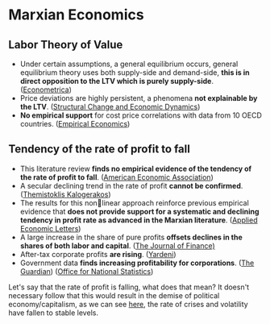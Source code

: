# Marxian Economics

## Labor Theory of Value

* Under certain assumptions, a general equilibrium occurs, general equilibrium theory uses both supply-side and demand-side, **this is in direct opposition to the LTV which is purely supply-side**. \([Econometrica](http://www.math.uchicago.edu/~shmuel/AAT-readings/Econ%20segment/Arrow-DeBreu.pdf#page=9)\)
* Price deviations are highly persistent, a phenomena **not explainable by the LTV**. \([Structural Change and Economic Dynamics](https://www.ifw-kiel.de/fileadmin/Dateiverwaltung/IfW-Publications/Andrea_Vaona/price-price-deviations-are-highly-persistent/paper.pdf)\)
* **No empirical support** for cost price correlations with data from 10 OECD countries. \([Empirical Economics](https://www.ifw-kiel.de/fileadmin/Dateiverwaltung/IfW-Publications/Andrea_Vaona/a-panel-data-approach-to-price-value-correlations/Vaona_paneldata.pdf)\)

## Tendency of the rate of profit to fall

* This literature review **finds no empirical evidence of the tendency of the rate of profit to fall**. \([American Economic Association](https://moscow.sci-hub.st/3890/cbe6d7c0bf55729b513d29a3cd4a3df6/10.2307@1817193.pdf)\)
* A secular declining trend in the rate of profit **cannot be confirmed**. \([Themistoklis Kalogerakos](https://lup.lub.lu.se/luur/download?func=downloadFile&recordOId=4648167&fileOId=4648170)\)
* The results for this nonlinear approach reinforce previous empirical evidence that **does not provide support for a systematic and declining tendency in profit rate as advanced in the Marxian literature**.  \([Applied Economic Letters](https://zero.sci-hub.se/6604/402f0f64e1d2c69fc55a15045f24b6d2/resende2017.pdf)\)
* A large increase in the share of pure profits **offsets declines in the shares of both labor and capital**. \([The Journal of Finance\)](https://onlinelibrary.wiley.com/doi/pdf/10.1111/jofi.12909)
* After-tax corporate profits **are rising**. \([Yardeni](https://www.yardeni.com/pub/sp500marginnipa.pdf)\)
* Government data **finds increasing profitability for corporations**. \([The Guardian](https://www.theguardian.com/business/2014/nov/14/uk-companies-most-profitable-since-1998)\) \([Office for National Statistics](https://www.ons.gov.uk/economy/nationalaccounts/uksectoraccounts/bulletins/profitabilityofukcompanies/apriltojune2018)\)

Let's say that the rate of profit is falling, what does that mean? It doesn't necessary follow that this would result in the demise of political economy/capitalism, as we can see [here](../general/why-capitalism.md#economic-performance), the rate of crises and volatility have fallen to stable levels.





